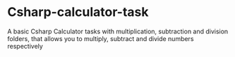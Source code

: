 # Csharp-calculator-task
A basic Csharp Calculator tasks with multiplication, subtraction and division folders, that allows you to multiply, subtract and divide numbers respectively
